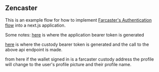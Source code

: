 ## Zencaster

This is an example flow for how to implement [Farcaster's Authentication flow](https://farcasterxyz.notion.site/Merkle-v2-API-Documentation-c19a9494383a4ce0bd28db6d44d99ea8#160537d392b64d23b2fac59702046588) into a next.js application.

Some notes: [here](https://github.com/MrKevinOConnell/Zencaster/blob/main/pages/api/auth.ts) is where the application bearer token is generated

[here](https://github.com/MrKevinOConnell/Zencaster/blob/main/components/Profile.tsx) is where the custody bearer token is generated and the call to the above api endpoint is made.

from here if the wallet signed in is a farcaster custody address the profile will change to the user's profile picture and their profile name.

